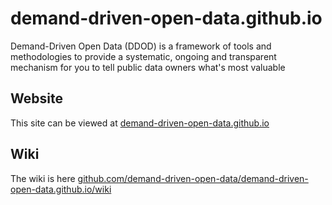 # demand-driven-open-data.github.io
Demand-Driven Open Data (DDOD) is a framework of tools and methodologies to provide a systematic, ongoing and transparent mechanism for you to tell public data owners what's most valuable


## Website

This site can be viewed at [demand-driven-open-data.github.io](http://demand-driven-open-data.github.io/)

## Wiki

The wiki is here [github.com/demand-driven-open-data/demand-driven-open-data.github.io/wiki](https://github.com/demand-driven-open-data/demand-driven-open-data.github.io/wiki)
